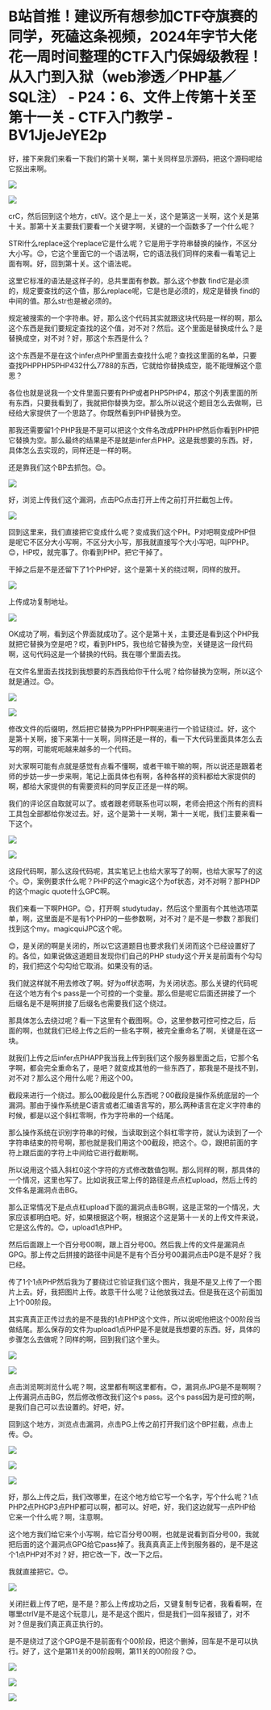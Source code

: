 # B站首推！建议所有想参加CTF夺旗赛的同学，死磕这条视频，2024年字节大佬花一周时间整理的CTF入门保姆级教程！从入门到入狱（web渗透／PHP基／SQL注） - P24：6、文件上传第十关至第十一关 - CTF入门教学 - BV1JjeJeYE2p

好，接下来我们来看一下我们的第十关啊，第十关同样显示源码，把这个源码呢给它抠出来啊。

![](img/c8dfa60aa6b261550c671809185b529e_1.png)

![](img/c8dfa60aa6b261550c671809185b529e_2.png)

crC，然后回到这个地方，ctlV。这个是上一关，这个是第这一关啊，这个关是第十关。那第十关主要我们要看一个关键字啊，关键的一个函数多了一个什么呢？

STRI什么replace这个replace它是什么呢？它是用于字符串替换的操作，不区分大小写。😊，它这个里面它的一个语法啊，它的语法我们同样的来看一看笔记上面有啊。好，回到第十关。这个语法呢。

这里它标准的语法是这样子的，总共里面有参数。那么这个参数 find它是必须的，规定要查找的这个值，那么replace呢，它是也是必须的，规定是替换 find的中间的值。那么str也是被必须的。

规定被搜索的一个字符串。好，那么这个代码其实就跟这块代码是一样的啊，那么这个东西是我们要规定查找的这个值，对不对？然后。这个里面是替换成什么？是替换成空，对不对？好，那这个东西是什么？

这个东西是不是在这个infer点PHP里面去查找什么呢？查找这里面的名单，只要查找PHPPHP5PHP432什么7788的东西，它就给你替换成空，能不能理解这个意思？

各位也就是说我一个文件里面只要有PHP或者PHP5PHP4，那这个列表里面的所有东西，只要我看到了，我就把你替换为空。那么所以说这个题目怎么去做啊，已经给大家提供了一个思路了。你既然看到PHP替换为空。

那我还需要留1个PHP我是不是可以把这个文件名改成PPHPHP然后你看到PHP把它替换为空。那么最终的结果是不是就是infer点PHP。这是我想要的东西。好，具体怎么去实现的，同样还是一样的啊。

还是靠我们这个BP去抓包。😊。

![](img/c8dfa60aa6b261550c671809185b529e_4.png)

好，浏览上传我们这个漏洞，点击PG点击打开上传之前打开拦截包上传。

![](img/c8dfa60aa6b261550c671809185b529e_6.png)

回到这里来，我们直接把它变成什么呢？变成我们这个PH。P对吧啊变成PHP但是呢它不区分大小写啊，不区分大小写，那我就直接写个大小写吧，叫PPHP。😊，HP哎，就完事了。你看到PHP。把它干掉了。

干掉之后是不是还留下了1个PHP好，这个是第十关的绕过啊，同样的放开。

![](img/c8dfa60aa6b261550c671809185b529e_8.png)

上传成功复制地址。

![](img/c8dfa60aa6b261550c671809185b529e_10.png)

OK成功了啊，看到这个界面就成功了。这个是第十关，主要还是看到这个PHP我就把它替换为空是吧？哎，看到PHP5，我也给它替换为空，关键是这一段代码啊，这句代码这是一个替换的代码。我在哪个里面去找。

在文件名里面去找找到我想要的东西我给你干什么呢？给你替换为空啊，所以这个就是通过。😊。

![](img/c8dfa60aa6b261550c671809185b529e_12.png)

![](img/c8dfa60aa6b261550c671809185b529e_13.png)

修改文件的后缀明，然后把它替换为PPHPHP啊来进行一个验证绕过。好，这个是第十关啊，接下来第十一关啊，同样还是一样的，看一下大代码里面具体怎么去写的啊，可能呢呃越来越多的一个代码。

对大家啊可能有点就是感觉有点看不懂啊，或者干嘛干嘛的啊，所以说还是跟着老师的步妨一步一步来啊，笔记上面具体也有啊，各种各样的资料都给大家提供的啊，都给大家提供的有需要资料的同学反正还是一样的啊。

我们的评论区自取就可以了。或者跟老师联系也可以啊，老师会把这个所有的资料工具包全部都给你发过去。好，这个是第十一关啊，第十一关呢，我们主要来看一下这个。



![](img/c8dfa60aa6b261550c671809185b529e_15.png)

![](img/c8dfa60aa6b261550c671809185b529e_16.png)

这段代码啊，那么这段代码呢，其实笔记上也给大家写了的啊，也给大家写了的这个。😊，案例要求什么呢？PHP的这个magic这个为of状态，对不对啊？那PHDP的这个magic quote什么GPC啊。

我们来看一下啊PHGP。😊，打开啊 studytuday，然后这个里面有个其他选项菜单，啊，这里面是不是有1个PHP的一些参数啊，对不对？是不是一参数？那我们找到这个my。magicquiJPC这个呢。

😊，是关闭的啊是关闭的，所以它这道题目也要求我们关闭而这个已经设置好了的。各位，如果说做这道题目发现你们自己的PHP study这个开关是前面有个勾勾的，我们把这个勾勾给它取消。如果没有的话。

我们就这样就不用去修改了啊。好为off状态啊，为关闭状态。那么关键的代码呢在这个地方有个s pass是一个可控的一个变量。那么但是呢它后面还拼接了一个后缀名是不是啊拼接了后缀名也需要我们这个绕过。

那具体怎么去绕过呢？看一下这里有个截图啊。😊，这里参数可控可控之后，后面的啊，也就我们已经上传之后的一些名字啊，被完全重命名了啊，关键是在这一块。

就我们上传之后infer点PHAPP我当我上传到我们这个服务器里面之后，它那个名字啊，都会完全重命名了，是吧？就变成其他的一些东西了，那我是不是找不到，对不对？那么这个用什么呢？用这个00。

截段来进行一个绕过。那么00截段是什么东西呢？00截段是操作系统底层的一个漏洞。那由于操作系统是C语言或者汇编语言写的，那么两种语言在定义字符串的时候，都是以这个斜杠零啊，作为字符串的一个结尾。

那么操作系统在识别字符串的时候，当读取到这个斜杠零字符，就认为读到了一个字符串结束的符号啊，那也就是我们用这个00截段，把这个。😊，跟把前面的字符上跟后面的字符上中间给它进行截断啊。

所以说用这个插入斜杠0这个字符的方式修改数值包啊。那么同样的啊，那具体的一个情况，这里也写了。比如说我正常上传的路径是点点杠upload，然后上传的文件名是漏洞点击BG。

那么正常情况下是点点杠upload下面的漏洞点击BG啊，这是正常的一个情况，大家应该都明白吧。好，如果根据这个啊，根据这个这是第十一关的上传文件来说，它是这么传的。😊，upload1点PHP。

然后后面跟上一个百分号00啊，跟上百分号00。然后我上传的文件是漏洞点GPG。那上传之后拼接的路径中间是不是有个百分号00漏洞点击PG是不是好？我已经。

传了1个1点PHP然后我为了要绕过它验证我们这个图片，我是不是又上传了一个图片上去。好，我把图片上传。故意干什么呢？让他放我过去。但是我在这个前面加上1个00阶段。

其实真真正正传过去的是不是我的1点PHP这个文件，所以说呢他把这个00阶段当做结尾。那么保存的文件为upload1点PHP是不是就是我想要的东西。好，具体的步骤怎么去做呢？同样的啊，回到我们这个里头。



![](img/c8dfa60aa6b261550c671809185b529e_18.png)

![](img/c8dfa60aa6b261550c671809185b529e_19.png)

点击浏览啊浏览什么呢？啊，这里都有啊这里都有。😊，漏洞点JPG是不是啊啊？上传漏洞点击BG，然后修改修改我们这个s pass。这个s pass因为是可控的啊，是我们自己可以去设置的。好吧，好。

回到这个地方，浏览点击漏洞，点击PG上传之前打开我们这个BP拦截，点击上传。😊。

![](img/c8dfa60aa6b261550c671809185b529e_21.png)

![](img/c8dfa60aa6b261550c671809185b529e_22.png)

![](img/c8dfa60aa6b261550c671809185b529e_23.png)

好，那么上传之后，我们改哪里，在这个地方给它写一个名字，写个什么呢？1点PHP2点PHGP3点PHP都可以啊，都可以。好吧，好，我们这边就写一点PHP给它来一个什么呢？啊，注意啊。

这个地方我们给它来个小写啊，给它百分号00啊，也就是说看到百分号00，我就把后面的这个漏洞点GPG给它pass掉了。我真真真正上传到服务器的，是不是这个1点PHP对不对？好，把它改一下，改一下之后。

我就直接把它。😊。

![](img/c8dfa60aa6b261550c671809185b529e_25.png)

关闭拦截上传了吧，是不是？那么上传成功之后，又键复制专记者，我看看啊，在哪里ctrlV是不是这个玩意儿，是不是这个图片，但是我们一回车报错了，对不对？但是我们真正真正执行的。

是不是绕过了这个GPG是不是前面有个00阶段，把这个删掉，回车是不是可以执行。好了，这个是第11关的00阶段啊，第11关的00阶段？😊。



![](img/c8dfa60aa6b261550c671809185b529e_27.png)

![](img/c8dfa60aa6b261550c671809185b529e_28.png)

![](img/c8dfa60aa6b261550c671809185b529e_29.png)